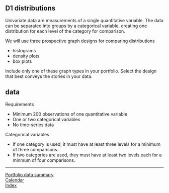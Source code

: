 
## D1 distributions

Univariate data are measurements of a single quantitative variable. The
data can be separated into groups by a categorical variable, creating
one distribution for each level of the category for comparison.

We will use three prospective graph designs for comparing distributions

  - histograms
  - density plots
  - box plots

Include only one of these graph types in your portfolio. Select the
design that best conveys the stories in your data.

## data

Requirements

  - Minimum 200 observations of one quantitative variable  
  - One or two categorical variables  
  - No time-series data

Categorical variables

  - If one category is used, it must have at least three levels for a
    minimum of three comparisons.  
  - If two categories are used, they must have at least two levels each
    for a minmum of four comparisons.

-----

[Portfolio data summary](cm301_portfolio_data-types.md)  
[Calendar](../README.md#calendar)  
[Index](../README.md#index)
